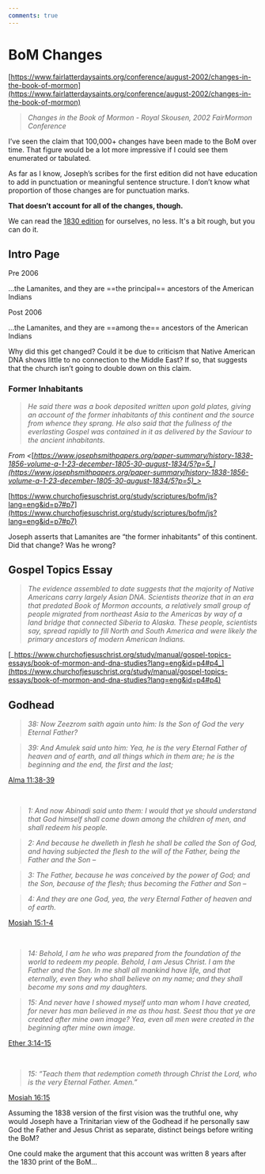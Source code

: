 ```yaml
---
comments: true
---
```


# BoM Changes

[https://www.fairlatterdaysaints.org/conference/august-2002/changes-in-the-book-of-mormon](https://www.fairlatterdaysaints.org/conference/august-2002/changes-in-the-book-of-mormon)

>_Changes in the Book of Mormon - Royal Skousen, 2002 FairMormon Conference_

I’ve seen the claim that 100,000+ changes have been made to the BoM over time. That figure would be a lot more impressive if I could see them enumerated or tabulated.

As far as I know, Joseph’s scribes for the first edition did not have education to add in punctuation or meaningful sentence structure. I don’t know what proportion of those changes are for punctuation marks.

**That doesn’t account for all of the changes, though.**

We can read the [1830 edition](https://www.josephsmithpapers.org/paper-summary/book-of-mormon-1830/7?dm=image-and-text&zm=zoom-inner&tm=expanded&p=7&s=undefined&sm=none) for ourselves, no less. It's a bit rough, but you can do it.

## Intro Page

Pre 2006

…the Lamanites, and they are ==the principal== ancestors of the American Indians

Post 2006

…the Lamanites, and they are ==among the== ancestors of the American Indians

Why did this get changed? Could it be due to criticism that Native American DNA shows little to no connection to the Middle East? If so, that suggests that the church isn’t going to double down on this claim.

### Former Inhabitants

> *He said there was a book deposited written upon gold plates, giving an account of the former inhabitants of this continent and the source from whence they sprang. He also said that the fullness of the everlasting Gospel was contained in it as delivered by the Saviour to the ancient inhabitants.*

_From <_[_https://www.josephsmithpapers.org/paper-summary/history-1838-1856-volume-a-1-23-december-1805-30-august-1834/5?p=5_](https://www.josephsmithpapers.org/paper-summary/history-1838-1856-volume-a-1-23-december-1805-30-august-1834/5?p=5)_>_

[https://www.churchofjesuschrist.org/study/scriptures/bofm/js?lang=eng&id=p7#p7](https://www.churchofjesuschrist.org/study/scriptures/bofm/js?lang=eng&id=p7#p7)

Joseph asserts that Lamanites are “the former inhabitants” of this continent. Did that change? Was he wrong?

## Gospel Topics Essay
> *The evidence assembled to date suggests that the majority of Native Americans carry largely Asian DNA. Scientists theorize that in an era that predated Book of Mormon accounts, a relatively small group of people migrated from northeast Asia to the Americas by way of a land bridge that connected Siberia to Alaska. These people, scientists say, spread rapidly to fill North and South America and were likely the primary ancestors of modern American Indians.*
> 
[_https://www.churchofjesuschrist.org/study/manual/gospel-topics-essays/book-of-mormon-and-dna-studies?lang=eng&id=p4#p4_](https://www.churchofjesuschrist.org/study/manual/gospel-topics-essays/book-of-mormon-and-dna-studies?lang=eng&id=p4#p4)

## Godhead

> _38: Now Zeezrom saith again unto him: Is the Son of God the very Eternal Father?_

>_39: And Amulek said unto him: Yea, he is the very Eternal Father of heaven and of earth, and all things which in them are; he is the beginning and the end, the first and the last;_


[Alma 11:38-39](https://www.churchofjesuschrist.org/study/scriptures/bofm/alma/11?lang=eng&id=p38-p39#p38)

&nbsp;

> _1: And now Abinadi said unto them: I would that ye should understand that God himself shall come down among the children of men, and shall redeem his people._

> _2: And because he dwelleth in flesh he shall be called the Son of God, and having subjected the flesh to the will of the Father, being the Father and the Son –_

> _3: The Father, because he was conceived by the power of God; and the Son, because of the flesh; thus becoming the Father and Son –_

> _4: And they are one God, yea, the very Eternal Father of heaven and of earth._

[Mosiah 15:1-4](https://www.churchofjesuschrist.org/study/scriptures/bofm/mosiah/15?lang=eng&id=p1#p1)

&nbsp;

>_14: Behold, I am he who was prepared from the foundation of the world to redeem my people. Behold, I am Jesus Christ. I am the Father and the Son. In me shall all mankind have life, and that eternally, even they who shall believe on my name; and they shall become my sons and my daughters._

>_15: And never have I showed myself unto man whom I have created, for never has man believed in me as thou hast. Seest thou that ye are created after mine own image? Yea, even all men were created in the beginning after mine own image._

[Ether 3:14-15](https://www.churchofjesuschrist.org/study/scriptures/bofm/ether/3?lang=eng&id=p14#p14)

&nbsp;

>_15: “Teach them that redemption cometh through Christ the Lord, who is the very Eternal Father. Amen.”_

[Mosiah 16:15](https://www.churchofjesuschrist.org/study/scriptures/bofm/mosiah/16?lang=eng&id=p15#p15)

Assuming the 1838 version of the first vision was the truthful one, why would Joseph have a Trinitarian view of the Godhead if he personally saw God the Father and Jesus Christ as separate, distinct beings before writing the BoM?

One could make the argument that this account was written 8 years after the 1830 print of the BoM…